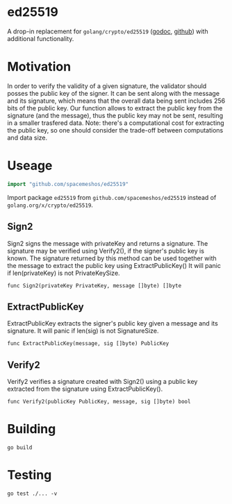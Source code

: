 # ed25519
A drop-in replacement for `golang/crypto/ed25519` ([godoc](https://godoc.org/golang.org/x/crypto/ed25519), 
[github](https://github.com/golang/crypto/tree/master/ed25519))
 with additional functionality. 

# Motivation
In order to verify the validity of a given signature, the validator should posses the public key of the signer. It can be sent along with the message and its signature, which means that the overall data being sent includes 256 bits of the public key. Our function allows to extract the public key from the signature (and the message), thus the public key may not be sent, resulting in a smaller trasfered data. Note: there's a computational cost for extracting the public key, so one should consider the trade-off between computations and data size.

# Useage

```go
import "github.com/spacemeshos/ed25519"
```
Import package `ed25519` from `github.com/spacemeshos/ed25519` instead of `golang.org/x/crypto/ed25519`.


## Sign2
Sign2 signs the message with privateKey and returns a signature.
The signature may be verified using Verify2(), if the signer's public key is known.
The signature returned by this method can be used together with the message
to extract the public key using ExtractPublicKey()
It will panic if len(privateKey) is not PrivateKeySize.

```
func Sign2(privateKey PrivateKey, message []byte) []byte
```

## ExtractPublicKey
ExtractPublicKey extracts the signer's public key given a message and its signature.
It will panic if len(sig) is not SignatureSize.

```
func ExtractPublicKey(message, sig []byte) PublicKey
```

## Verify2
Verify2 verifies a signature created with Sign2() using a public key
extracted from the signature using ExtractPublicKey().

```
func Verify2(publicKey PublicKey, message, sig []byte) bool
````

# Building
```
go build
```

# Testing
```
go test ./... -v
```
